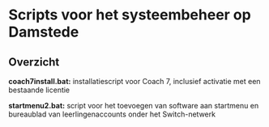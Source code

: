 # Scripts voor het systeembeheer op Damstede

## Overzicht

**coach7install.bat:** installatiescript voor Coach 7, inclusief activatie met een bestaande licentie

**startmenu2.bat:** script voor het toevoegen van software aan startmenu en bureaublad van leerlingenaccounts onder het Switch-netwerk
